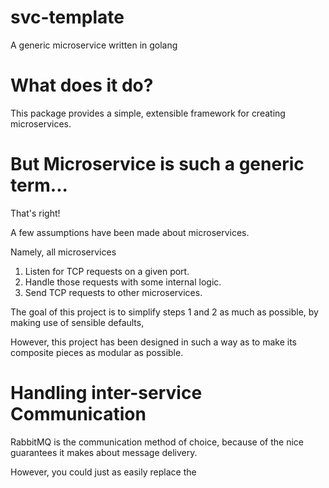 # svc-template
A generic microservice written in golang

# What does it do?

This package provides a simple, extensible framework for creating microservices.

# But Microservice is such a generic term...

That's right!

A few assumptions have been made about microservices.

Namely, all microservices

1. Listen for TCP requests on a given port.
2. Handle those requests with some internal logic.
3. Send TCP requests to other microservices.

The goal of this project is to simplify steps 1 and 2 as much as possible, by making use of sensible defaults, 

However, this project has been designed in such a way as to make its composite pieces as modular as possible.

# Handling inter-service Communication

RabbitMQ is the communication method of choice, because of the nice guarantees it makes about message delivery.

However, you could just as easily replace the